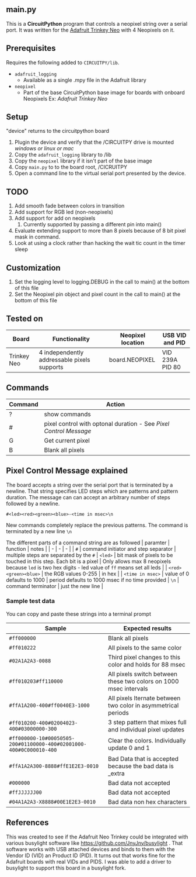 ## main.py
This is a **CircuitPython** program that controls a neopixel string over a serial port.  It was written for the [Adafruit Trinkey Neo](https://www.adafruit.com/product/4870) with 4 Neopixels on it.

## Prerequisites
Requires the following added to `CIRCUITPY/lib`.
* `adafruit_logging`
    * Available as a single .mpy file in the Adafruit library
* `neopixel`
    * Part of the base CircuitPython base image for boards with onboard Neopixels Ex: _Adafruit Trinkey Neo_

## Setup
"device" returns to the circuitpython board

1. Plugin the device and verify that the /CIRCUITPY drive is mounted _windows or linux or mac_
1. Copy the `adafruit_logging` library to /lib
1. Copy the `neopixel` library if it isn't part of the base image
1. Copy `main.py` to to the board root, /CICRUITPY
1. Open a command line to the virtual serial port presented by the device.

## TODO
1. Add smooth fade between colors in transition
1. Add support for RGB led (non-neopixels)
1. Add support for add on neopixels
    1. Currently supported by passing a different pin into main()
1. Evaluate extending support to more than 8 pixels because of 8 bit pixel mask in command.
1. Look at using a clock rather than hacking the wait tic count in the timer sleep

## Customization
1. Set the logging level to logging.DEBUG in the call to main() at the bottom of this file
1. Set the Neopixel pin object and pixel count in the call to main() at the bottom of this file

## Tested on
| Board | Functionality | Neopixel location |  USB VID and PID |
| - | - | - | - |
| Trinkey Neo | 4 independently addressable pixels supports | board.NEOPIXEL | VID 239A  PID 80  |

## Commands
| Command | Action |
| - | - |
| ? | show commands |
| # | pixel control with optonal duration - See _Pixel Control Message_ |
| G | Get current pixel |
| B | Blank all pixels |


## Pixel Control Message explained
The board accepts a string over the serial port that is terminated by a newline. That string specifies LED steps which are patterns and pattern duration. The message can can accept an arbitrary number of steps followed by a newline.
```
#<led><red><green><blue>-<time in msec>\n
```

New commands completely replace the previous patterns. The command is terminated by a new line `\n`

The different parts of a command string are as followed
| paramter | function | notes |
| - | - | - |
| `#` | command initiator and step separator | multiple steps are separated by the `#`
| `<led>` | bit mask of pixels to be touched in this step. Each bit is a pixel | Only allows max 8 neopixels because `led` is two hex digits - led value of `ff` means set all leds |
| `<red><green><blue>` | the RGB values 0-255 | in hex |
| `<time in msec>` | value of 0 defaults to 1000 |  period defaults to 1000 msec if no time provided
| `\n` | command terminator | just the new line |

### Sample test data
You can copy and paste these strings into a terminal prompt

| Sample | Expected results |
| - | - |
| `#ff000000` | Blank all pixels |
| `#ff010222` | All pixels to the same color |
| `#02A1A2A3-0088` | Third pixel changes to this color and holds for 88 msec |
| `#ff010203#ff110000` | All pixels switch between these two colors on 1000 msec intervals
| `#ffA1A200-400#ff0040E3-1000` | All pixels lternate between two color in asymmetrical periods |
| `#ff010200-400#02004023-400#03000000-300` | 3 step pattern that mixes full and individual pixel updates |
| `#ff000000-10#00050505-200#01100000-400#02001000-400#0C000010-400` | Clear the colors. Individually update 0 and 1 | set 2 and 3 (bit 4 and 8 ) at same time |
| `#ffA1A2A300-8888#ffE1E2E3-0010` | Bad Data that is accepted because the bad data is _extra |
| `#000000` | Bad data not accepted |
| `#ffJJJJJJ00` | Bad data not accepted |
| `#04A1A2A3-X8888#00E1E2E3-0010`| Bad data non hex characters |

## References

This was created to see if the Adafruit Neo Trinkey could be integrated with various busylight software like https://github.com/JnyJny/busylight . That software works with USB attached devices and binds to them with the Vendor ID (VID) an Product ID (PID). It turns out that works fine for the Adafruit boards with real VIDs and PIDS. I was able to add a driver to busylight to support this board in a busylight fork.

